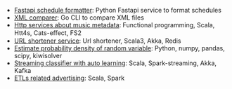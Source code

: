 - [Fastapi schedule formatter](https://github.com/gilcu2/scheduling_formatter): Python Fastapi service to format schedules
- [XML comparer](https://github.com/gilcu2/topdiﬀxml): Go CLI to compare XML files 
- [Http services about music metadata](https://github.com/gilcu2/music_metadata): Functional programming, Scala, Htt4s, Cats-eﬀect, FS2
- [URL shortener service](https://github.com/gilcu2/url_shortener_akka_scala3): Url shortener, Scala3, Akka, Redis
- [Estimate probability density of random variable](https://gitlab.com/gilcu2/kernel_density): Python, numpy, pandas, scipy, kiwisolver 
- [Streaming classifier with auto learning](https://gitlab.com/gilcu2/streaming_classifier): Scala, Spark-streaming, Akka, Kafka
- [ETLs related advertising](https://gitlab.com/gilcu2/advertizing_spark): Scala, Spark

